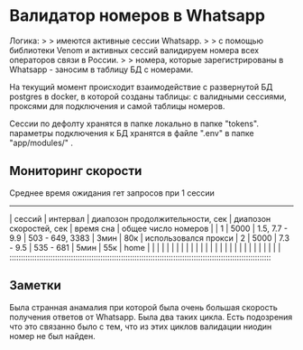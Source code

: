 Валидатор номеров в Whatsapp
==================================

Логика:
	> > имеются активные сессии Whatsapp.
	> >  с помощью библиотеки Venom и активных сессий валидируем номера всех операторов связи в России.
	> >  номера, которые зарегистрированы в Whatsapp - заносим в таблицу БД с номерами. 

На текущий момент происходит взаимодействие с развернутой БД postgres в docker, в которой созданы таблицы: с валидными сессиями, проксями для подключения и самой таблицы номеров.

Сессии по дефолту хранятся в папке локально в папке "tokens".
параметры подключения к БД хранятся в файле ".env" в папке "app/modules/" .

Мониторинг скорости
-------------------

Среднее время ожидания гет запросов при 1 сессии
___________________________________________________________________________________________________________________
| сессий | интервал | диапозон продолжительности, сек | диапозон скоростей, сек | время сна | общее число номеров |
|   1    |  5000    |    1.5, 7.7 - 9.9               |    503 - 649, 3383      |   3мин    |         80к         |   использовался прокси
|   2    |	5000	|    7.3 - 9.5                    |    535 - 681            |   5мин    |         55к         |   home
|        |			|                                 |                         |           |                     |
|        |			|                                 |                         |           |                     |
|        |			|                                 |                         |           |                     |
|        |			|                                 |                         |           |                     |
:::::::::::::::::::::::::::::::::::::::::::::::::::::::::::::::::::::::::::::::::::::::::::::::::::::::::::::::::::

Заметки
-------

Была странная анамалия при которой была очень большая скорость получения ответов от Whatsapp. Была два таких цикла. 
Есть подозрения что это связанно было с тем, что из этих циклов валидации ниодин номер не был найден.

